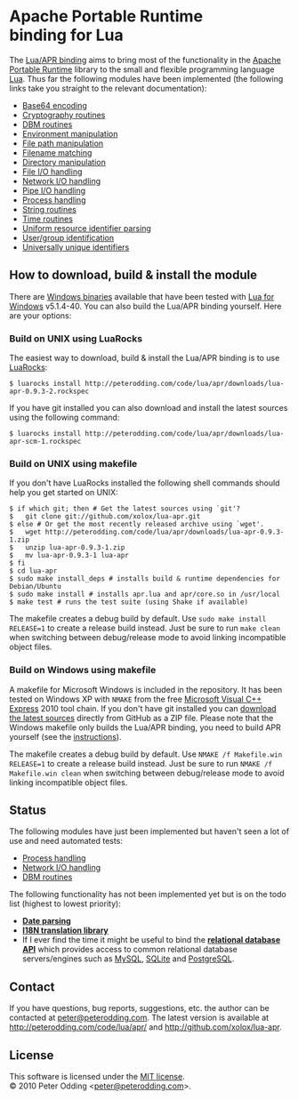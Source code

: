 # Apache Portable Runtime <br> binding for Lua

The [Lua/APR binding](http://peterodding.com/code/lua/apr/) aims to bring most of the functionality in the [Apache Portable Runtime](http://en.wikipedia.org/wiki/Apache_Portable_Runtime) library to the small and flexible programming language [Lua](http://en.wikipedia.org/wiki/Lua_%28programming_language%29). Thus far the following modules have been implemented (the following links take you straight to the relevant documentation):

 * [Base64 encoding](http://peterodding.com/code/lua/apr/docs/#base64_encoding)
 * [Cryptography routines](http://peterodding.com/code/lua/apr/docs/#cryptography_routines)
 * [DBM routines](http://peterodding.com/code/lua/apr/docs/#dbm_routines)
 * [Environment manipulation](http://peterodding.com/code/lua/apr/docs/#environment_manipulation)
 * [File path manipulation](http://peterodding.com/code/lua/apr/docs/#file_path_manipulation)
 * [Filename matching](http://peterodding.com/code/lua/apr/docs/#filename_matching)
 * [Directory manipulation](http://peterodding.com/code/lua/apr/docs/#directory_manipulation)
 * [File I/O handling](http://peterodding.com/code/lua/apr/docs/#file_i_o_handling)
 * [Network I/O handling](http://peterodding.com/code/lua/apr/docs/#network_i_o_handling)
 * [Pipe I/O handling](http://peterodding.com/code/lua/apr/docs/#pipe_i_o_handling)
 * [Process handling](http://peterodding.com/code/lua/apr/docs/#process_handling)
 * [String routines](http://peterodding.com/code/lua/apr/docs/#string_routines)
 * [Time routines](http://peterodding.com/code/lua/apr/docs/#time_routines)
 * [Uniform resource identifier parsing](http://peterodding.com/code/lua/apr/docs/#uniform_resource_identifier_parsing)
 * [User/group identification](http://peterodding.com/code/lua/apr/docs/#user_group_identification)
 * [Universally unique identifiers](http://peterodding.com/code/lua/apr/docs/#universally_unique_identifiers)

## How to download, build & install the module

There are [Windows binaries](http://github.com/downloads/xolox/lua-apr/lua-apr-0.9.3-win32.zip) available that have been tested with [Lua for Windows](http://code.google.com/p/luaforwindows/) v5.1.4-40. You can also build the Lua/APR binding yourself. Here are your options:

### Build on UNIX using LuaRocks

The easiest way to download, build & install the Lua/APR binding is to use [LuaRocks](http://luarocks.org/):

    $ luarocks install http://peterodding.com/code/lua/apr/downloads/lua-apr-0.9.3-2.rockspec

If you have git installed you can also download and install the latest sources using the following command:

    $ luarocks install http://peterodding.com/code/lua/apr/downloads/lua-apr-scm-1.rockspec

### Build on UNIX using makefile

If you don't have LuaRocks installed the following shell commands should help you get started on UNIX:

    $ if which git; then # Get the latest sources using `git'?
    $   git clone git://github.com/xolox/lua-apr.git
    $ else # Or get the most recently released archive using `wget'.
    $   wget http://peterodding.com/code/lua/apr/downloads/lua-apr-0.9.3-1.zip
    $   unzip lua-apr-0.9.3-1.zip
    $   mv lua-apr-0.9.3-1 lua-apr
    $ fi
    $ cd lua-apr
    $ sudo make install_deps # installs build & runtime dependencies for Debian/Ubuntu
    $ sudo make install # installs apr.lua and apr/core.so in /usr/local
    $ make test # runs the test suite (using Shake if available)

The makefile creates a debug build by default. Use `sudo make install RELEASE=1` to create a release build instead. Just be sure to run `make clean` when switching between debug/release mode to avoid linking incompatible object files.

### Build on Windows using makefile

A makefile for Microsoft Windows is included in the repository. It has been tested on Windows XP with `NMAKE` from the free [Microsoft Visual C++ Express](http://www.microsoft.com/express/Downloads/#2010-Visual-CPP) 2010 tool chain. If you don't have git installed you can [download the latest sources](http://github.com/xolox/lua-apr/zipball/master) directly from GitHub as a ZIP file. Please note that the Windows makefile only builds the Lua/APR binding, you need to build APR yourself (see the [instructions](http://apr.apache.org/compiling_win32.html)).

The makefile creates a debug build by default. Use `NMAKE /f Makefile.win RELEASE=1` to create a release build instead. Just be sure to run `NMAKE /f Makefile.win clean` when switching between debug/release mode to avoid linking incompatible object files.

## Status

The following modules have just been implemented but haven't seen a lot of use and need automated tests:

 * [Process handling](http://peterodding.com/code/lua/apr/docs/#process_handling)
 * [Network I/O handling](http://peterodding.com/code/lua/apr/docs/#network_i_o_handling)
 * [DBM routines](http://peterodding.com/code/lua/apr/docs/#dbm_routines)

The following functionality has not been implemented yet but is on the todo list (highest to lowest priority):

 * [**Date parsing**](http://apr.apache.org/docs/apr/trunk/group___a_p_r___util___date.html)
 * [**I18N translation library**](http://apr.apache.org/docs/apr/trunk/group___a_p_r___x_l_a_t_e.html)
 * If I ever find the time it might be useful to bind the [**relational database API**](http://apr.apache.org/docs/apr-util/trunk/group___a_p_r___util___d_b_d.html) which provides access to common relational database servers/engines such as [MySQL](http://en.wikipedia.org/wiki/MySQL), [SQLite](http://en.wikipedia.org/wiki/SQLite) and [PostgreSQL](http://en.wikipedia.org/wiki/PostgreSQL).

## Contact

If you have questions, bug reports, suggestions, etc. the author can be contacted at <peter@peterodding.com>. The latest version is available at <http://peterodding.com/code/lua/apr/> and <http://github.com/xolox/lua-apr>.

## License

This software is licensed under the [MIT license](http://en.wikipedia.org/wiki/MIT_License).  
© 2010 Peter Odding &lt;<peter@peterodding.com>&gt;.
